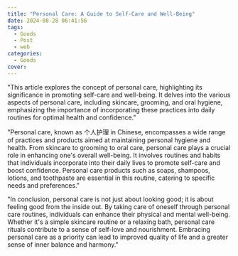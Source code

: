 ```yaml
---
title: "Personal Care: A Guide to Self-Care and Well-Being"
date: 2024-08-28 06:41:56
tags:
  - Goods
  - Post
  - web
categories:
  - Goods
cover: 
---
```


"This article explores the concept of personal care, highlighting its significance in promoting self-care and well-being. It delves into the various aspects of personal care, including skincare, grooming, and oral hygiene, emphasizing the importance of incorporating these practices into daily routines for optimal health and confidence."

"Personal care, known as 个人护理 in Chinese, encompasses a wide range of practices and products aimed at maintaining personal hygiene and health. From skincare to grooming to oral care, personal care plays a crucial role in enhancing one's overall well-being. It involves routines and habits that individuals incorporate into their daily lives to promote self-care and boost confidence. Personal care products such as soaps, shampoos, lotions, and toothpaste are essential in this routine, catering to specific needs and preferences."

"In conclusion, personal care is not just about looking good; it is about feeling good from the inside out. By taking care of oneself through personal care routines, individuals can enhance their physical and mental well-being. Whether it's a simple skincare routine or a relaxing bath, personal care rituals contribute to a sense of self-love and nourishment. Embracing personal care as a priority can lead to improved quality of life and a greater sense of inner balance and harmony."
